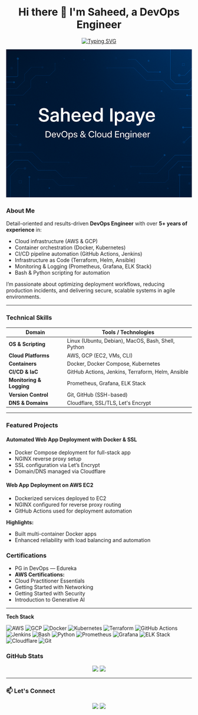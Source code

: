 <h1 align="center">Hi there 👋 I'm Saheed, a DevOps Engineer</h1>

<p align="center">
  <a href="https://github.com/DenverCoder1/readme-typing-svg">
    <img src="https://readme-typing-svg.demolab.com?font=Fira+Code&weight=500&size=24&pause=1000&color=3F8AC7&center=true&vCenter=true&width=800&lines=DevOps+Engineer+%7C+Cloud+%7C+CI%2FCD+%7C+Kubernetes;Automating+Infrastructure+and+Workflows;Building+Scalable+and+Secure+Systems;Let%E2%80%99s+automate+all+the+things!" alt="Typing SVG" />
  </a>
</p>

<p align="center">
  <img src="banner.png" alt="Saheed Ipaye – DevOps & Cloud Engineer Banner" style="width:100%;height:400px; object-fit:cover;"/>
</p>

### About Me

Detail-oriented and results-driven **DevOps Engineer** with over **5+ years of experience** in:

- Cloud infrastructure (AWS & GCP)
- Container orchestration (Docker, Kubernetes)
- CI/CD pipeline automation (GitHub Actions, Jenkins)
- Infrastructure as Code (Terraform, Helm, Ansible)
- Monitoring & Logging (Prometheus, Grafana, ELK Stack)
- Bash & Python scripting for automation

I’m passionate about optimizing deployment workflows, reducing production incidents, and delivering secure, scalable systems in agile environments.

---

### Technical Skills

| Domain                  | Tools / Technologies                                       |
|-------------------------|-------------------------------------------------------------|
| **OS & Scripting**      | Linux (Ubuntu, Debian), MacOS, Bash, Shell, Python         |
| **Cloud Platforms**     | AWS, GCP (EC2, VMs, CLI)                                    |
| **Containers**          | Docker, Docker Compose, Kubernetes                          |
| **CI/CD & IaC**         | GitHub Actions, Jenkins, Terraform, Helm, Ansible           |
| **Monitoring & Logging**| Prometheus, Grafana, ELK Stack                              |
| **Version Control**     | Git, GitHub (SSH-based)                                     |
| **DNS & Domains**       | Cloudflare, SSL/TLS, Let's Encrypt                          |

---

### Featured Projects

#### **Automated Web App Deployment with Docker & SSL**
- Docker Compose deployment for full-stack app
- NGINX reverse proxy setup
- SSL configuration via Let’s Encrypt
- Domain/DNS managed via Cloudflare

#### **Web App Deployment on AWS EC2**
- Dockerized services deployed to EC2
- NGINX configured for reverse proxy routing
- GitHub Actions used for deployment automation

**Highlights:**
- Built multi-container Docker apps
- Enhanced reliability with load balancing and automation

### Certifications 
-  PG in DevOps — Edureka  
-  **AWS Certifications:**
  - Cloud Practitioner Essentials  
  - Getting Started with Networking  
  - Getting Started with Security  
  - Introduction to Generative AI  

---
**Tech Stack**

<p align="left">
  <img src="https://img.shields.io/badge/AWS-232F3E?style=for-the-badge&logo=amazon-aws&logoColor=white" alt="AWS" />
  <img src="https://img.shields.io/badge/Google%20Cloud-4285F4?style=for-the-badge&logo=google-cloud&logoColor=white" alt="GCP" />
  <img src="https://img.shields.io/badge/Docker-2496ED?style=for-the-badge&logo=docker&logoColor=white" alt="Docker" />
  <img src="https://img.shields.io/badge/Kubernetes-326CE5?style=for-the-badge&logo=kubernetes&logoColor=white" alt="Kubernetes" />
  <img src="https://img.shields.io/badge/Terraform-7B42BC?style=for-the-badge&logo=terraform&logoColor=white" alt="Terraform" />
  <img src="https://img.shields.io/badge/GitHub%20Actions-2088FF?style=for-the-badge&logo=github-actions&logoColor=white" alt="GitHub Actions" />
  <img src="https://img.shields.io/badge/Jenkins-D24939?style=for-the-badge&logo=jenkins&logoColor=white" alt="Jenkins" />
  <img src="https://img.shields.io/badge/Bash-4EAA25?style=for-the-badge&logo=gnubash&logoColor=white" alt="Bash" />
  <img src="https://img.shields.io/badge/Python-3776AB?style=for-the-badge&logo=python&logoColor=white" alt="Python" />
  <img src="https://img.shields.io/badge/Prometheus-E6522C?style=for-the-badge&logo=prometheus&logoColor=white" alt="Prometheus" />
  <img src="https://img.shields.io/badge/Grafana-F46800?style=for-the-badge&logo=grafana&logoColor=white" alt="Grafana" />
  <img src="https://img.shields.io/badge/ELK%20Stack-005571?style=for-the-badge&logo=elastic&logoColor=white" alt="ELK Stack" />
  <img src="https://img.shields.io/badge/Cloudflare-F38020?style=for-the-badge&logo=cloudflare&logoColor=white" alt="Cloudflare" />
  <img src="https://img.shields.io/badge/Git-F05032?style=for-the-badge&logo=git&logoColor=white" alt="Git" />
</p>


### GitHub Stats

<p align="center">
  <img src="https://github-readme-stats.vercel.app/api?username=your-github-username&show_icons=true&theme=tokyonight" />
  <img src="https://github-readme-stats.vercel.app/api/top-langs/?username=your-github-username&layout=compact&theme=tokyonight" />
</p>

---

### 📫 Let's Connect

<p align="center">
  <a href="mailto:saheedipayetech@gmail.com"><img src="https://img.shields.io/badge/email-D14836?style=for-the-badge&logo=gmail&logoColor=white"/></a>
  <a href="https://www.linkedin.com/in/saheed-ipaye/"><img src="https://img.shields.io/badge/linkedin-blue?style=for-the-badge&logo=linkedin&logoColor=white"/></a>
</p>



